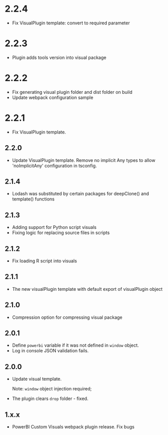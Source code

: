 # 2.2.4
* Fix VisualPlugin template: convert to required parameter

# 2.2.3
* Plugin adds tools version into visual package

# 2.2.2
* Fix generating visual plugin folder and dist folder on build
* Update webpack configuration sample

# 2.2.1
* Fix VisualPlugin template.

## 2.2.0
* Update VisualPlugin template. Remove no implicit Any types to allow 'noImplicitAny' configuration in tsconfig.

## 2.1.4
* Lodash was substituted by certain packages for deepClone() and template() functions

## 2.1.3
* Adding support for Python script visuals
* Fixing logic for replacing source files in scripts

## 2.1.2
* Fix loading R script into visuals

## 2.1.1
* The new visualPlugin template with default export of visualPlugin object

## 2.1.0
* Compression option for compressing visual package

## 2.0.1
* Define `powerbi` variable if it was not defined in `window` object.
* Log in console JSON validation fails.

## 2.0.0
* Update visual template.

    Note: `window` object injection required;
* The plugin clears `drop` folder - fixed.

## 1.x.x
* PowerBI Custom Visuals webpack plugin release. Fix bugs